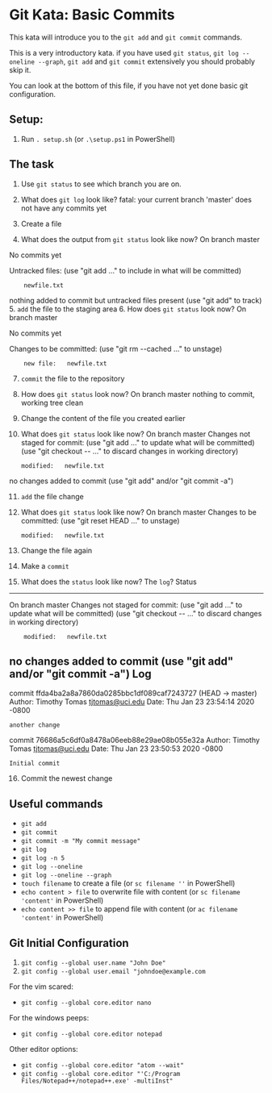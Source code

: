 # Git Kata: Basic Commits
This kata will introduce you to the `git add` and `git commit` commands.

This is a very introductory kata. if you have used `git status`, `git log --oneline --graph`, `git add` and `git commit` extensively you should probably skip it.

You can look at the bottom of this file, if you have not yet done basic git configuration.

## Setup:

1. Run `. setup.sh` (or `.\setup.ps1` in PowerShell)

## The task

1. Use `git status` to see which branch you are on.
2. What does `git log` look like?
fatal: your current branch 'master' does not have any commits yet

3. Create a file
4. What does the output from `git status` look like now?
On branch master

No commits yet

Untracked files:
  (use "git add <file>..." to include in what will be committed)

        newfile.txt

nothing added to commit but untracked files present (use "git add" to track)
5. `add` the file to the staging area
6. How does `git status` look now?
On branch master

No commits yet

Changes to be committed:
  (use "git rm --cached <file>..." to unstage)

        new file:   newfile.txt

7. `commit` the file to the repository
8. How does `git status` look now?
On branch master
nothing to commit, working tree clean

9. Change the content of the file you created earlier
10. What does `git status` look like now?
On branch master
Changes not staged for commit:
  (use "git add <file>..." to update what will be committed)
  (use "git checkout -- <file>..." to discard changes in working directory)

        modified:   newfile.txt

no changes added to commit (use "git add" and/or "git commit -a")

11. `add` the file change
12. What does `git status` look like now?
On branch master
Changes to be committed:
  (use "git reset HEAD <file>..." to unstage)

        modified:   newfile.txt

13. Change the file again
14. Make a `commit`
15. What does the `status` look like now? The `log`?
Status
---
On branch master
Changes not staged for commit:
  (use "git add <file>..." to update what will be committed)
  (use "git checkout -- <file>..." to discard changes in working directory)

        modified:   newfile.txt

no changes added to commit (use "git add" and/or "git commit -a")
Log
---
commit ffda4ba2a8a7860da0285bbc1df089caf7243727 (HEAD -> master)
Author: Timothy Tomas <tjtomas@uci.edu>
Date:   Thu Jan 23 23:54:14 2020 -0800

    another change

commit 76686a5c6df0a8478a06eeb88e29ae08b055e32a
Author: Timothy Tomas <tjtomas@uci.edu>
Date:   Thu Jan 23 23:50:53 2020 -0800

    Initial commit

16. Commit the newest change

## Useful commands
- `git add`
- `git commit`
- `git commit -m "My commit message"`
- `git log`
- `git log -n 5`
- `git log --oneline`
- `git log --oneline --graph`
- `touch filename` to create a file (or `sc filename ''` in PowerShell)
- `echo content > file` to overwrite file with content (or `sc filename 'content'` in PowerShell)
- `echo content >> file` to append file with content (or `ac filename 'content'` in PowerShell)


## Git Initial Configuration
1. `git config --global user.name "John Doe"`
1. `git config --global user.email "johndoe@example.com`

For the vim scared:
- `git config --global core.editor nano`

For the windows peeps:
- `git config --global core.editor notepad`

Other editor options:
- `git config --global core.editor "atom --wait"`
- `git config --global core.editor "'C:/Program Files/Notepad++/notepad++.exe' -multiInst"`